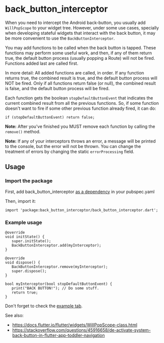 # back_button_interceptor

When you need to intercept the Android back-button, you usually add `WillPopScope` 
to your widget tree. However, under some use cases, specially when developing stateful 
widgets that interact with the back button, it may be more convenient to use the 
`BackButtonInterceptor`.

You may add functions to be called when the back button is tapped.
These functions may perform some useful work, and then, if any of them return true,
the default button process (usually popping a Route) will not be fired.
Functions added last are called first.

In more detail: All added functions are called, in order. If any function returns true,
the combined result is true, and the default button process will NOT be fired.
Only if all functions return false (or null), the combined result is false,
and the default button process will be fired. 

Each function gets the boolean `stopDefaultButtonEvent` that indicates the current combined result 
from all the previous functions. So, if some function doesn't want to fire if some other previous 
function already fired, it can do:
  
    if (stopDefaultButtonEvent) return false;

**Note:** After you've finished you MUST remove each function by calling the `remove()` method.


**Note:** If any of your interceptors throws an error, a message will be printed to the console,
but the error will not be thrown. You can change the treatment of errors by changing the
static `errorProcessing` field.

## Usage

### Import the package

First, add back_button_interceptor [as a dependency](https://pub.dartlang.org/packages/back_button_interceptor#-installing-tab-) in your pubspec.yaml

Then, import it:

    import 'package:back_button_interceptor/back_button_interceptor.dart';

### Example usage

    @override
    void initState() {
       super.initState();
       BackButtonInterceptor.add(myInterceptor);
    }
    
    @override
    void dispose() {
       BackButtonInterceptor.remove(myInterceptor);
       super.dispose();
    }
    
    bool myInterceptor(bool stopDefaultButtonEvent) {
       print("BACK BUTTON!"); // Do some stuff.
       return true;
    }

Don't forget to check the [example tab](https://pub.dartlang.org/packages/back_button_interceptor#-example-tab-).
 
See also:

  * https://docs.flutter.io/flutter/widgets/WillPopScope-class.html
  * https://stackoverflow.com/questions/45916658/de-activate-system-back-button-in-flutter-app-toddler-navigation
